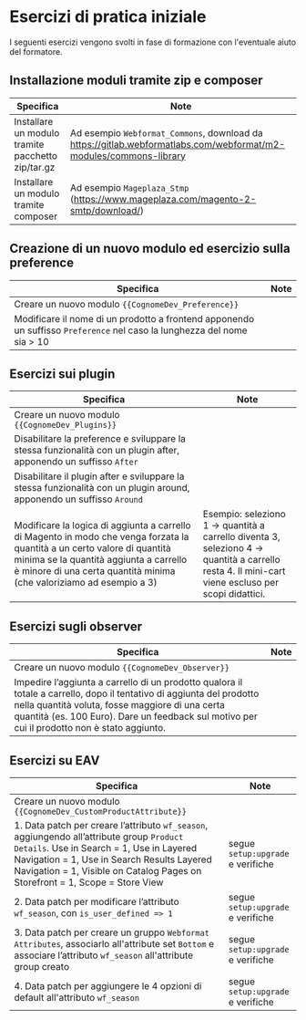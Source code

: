 # Esercizi di pratica iniziale

I seguenti esercizi vengono svolti in fase di formazione con l'eventuale aiuto del formatore.

## Installazione moduli tramite zip e composer

| Specifica                                         | Note                                                                                                              |
|---------------------------------------------------|-------------------------------------------------------------------------------------------------------------------|
| Installare un modulo tramite pacchetto zip/tar.gz | Ad esempio `Webformat_Commons`, download da https://gitlab.webformatlabs.com/webformat/m2-modules/commons-library |
| Installare un modulo tramite composer             | Ad esempio `Mageplaza_Stmp` (https://www.mageplaza.com/magento-2-smtp/download/)                                  |

## Creazione di un nuovo modulo ed esercizio sulla preference

| Specifica                                                                                                               | Note |
|-------------------------------------------------------------------------------------------------------------------------|------|
| Creare un nuovo modulo `{{CognomeDev_Preference}}`                                                                      |      |
| Modificare il nome di un prodotto a frontend apponendo un suffisso `Preference` nel caso la lunghezza del nome sia > 10 |      |

## Esercizi sui plugin

| Specifica                                                                                                                                                                                                                                   | Note                                                                                                                                               |
|---------------------------------------------------------------------------------------------------------------------------------------------------------------------------------------------------------------------------------------------|----------------------------------------------------------------------------------------------------------------------------------------------------|
| Creare un nuovo modulo `{{CognomeDev_Plugins}}`                                                                                                                                                                                             |                                                                                                                                                    |
| Disabilitare la preference e sviluppare la stessa funzionalità con un plugin after, apponendo un suffisso `After`                                                                                                                           |                                                                                                                                                    |
| Disabilitare il plugin after e sviluppare la stessa funzionalità con un plugin around, apponendo un suffisso `Around`                                                                                                                       |                                                                                                                                                    |
| Modificare la logica di aggiunta a carrello di Magento in modo che venga forzata la quantità a un certo valore di quantità minima se la quantità aggiunta a carrello è minore di una certa quantità minima (che valoriziamo ad esempio a 3) | Esempio: seleziono 1 -> quantità a carrello diventa 3, seleziono 4 -> quantità a carrello resta 4. Il mini-cart viene escluso per scopi didattici. |

## Esercizi sugli observer

| Specifica                                                                                                                                                                                                                                                                | Note |
|--------------------------------------------------------------------------------------------------------------------------------------------------------------------------------------------------------------------------------------------------------------------------|------|
| Creare un nuovo modulo `{{CognomeDev_Observer}}`                                                                                                                                                                                                                         |      |
| Impedire l’aggiunta a carrello di un prodotto qualora il totale a carrello, dopo il tentativo di aggiunta del prodotto nella quantità voluta, fosse maggiore di una certa quantità (es. 100 Euro). Dare un feedback sul motivo per cui il prodotto non è stato aggiunto. |      |


## Esercizi su EAV

| Specifica                                                                                                                                                                                                                                                           | Note                            |
|---------------------------------------------------------------------------------------------------------------------------------------------------------------------------------------------------------------------------------------------------------------------|---------------------------------|
| Creare un nuovo modulo `{{CognomeDev_CustomProductAttribute}}`                                                                                                                                                                                                      |                                 |
| 1. Data patch per creare l’attributo `wf_season`, aggiungendo all’attribute group `Product Details`. Use in Search = 1, Use in Layered Navigation = 1, Use in Search Results Layered Navigation = 1, Visible on Catalog Pages on Storefront = 1, Scope = Store View | segue `setup:upgrade` e verifiche |
| 2. Data patch per modificare l’attributo `wf_season`, con `is_user_defined => 1`                                                                                                                                                                                    | segue `setup:upgrade` e verifiche |
| 3. Data patch per creare un gruppo `Webformat Attributes`, associarlo all'attribute set `Bottom` e associare l’attributo `wf_season` all'attribute group creato                                                                                                     | segue `setup:upgrade` e verifiche |
| 4. Data patch per aggiungere le 4 opzioni di default all'attributo `wf_season`                                                                                                                                                                                      | segue `setup:upgrade` e verifiche |






